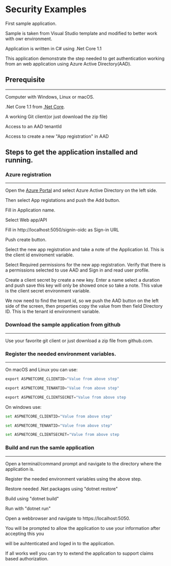 # Security Examples  
First sample application.

Sample is taken from Visual Studio template and modified to better work with owr environment.  

Application is written in C# using .Net Core 1.1

This application demonstrate the step needed to get authentication working from an web application using 
Azure Active Directory(AAD).

## Prerequisite
----
Computer with Windows, Linux or macOS.

.Net Core 1.1 from [.Net Core](https://www.microsoft.com/net/core#macos). 

A working Git client(or just download the zip file)

Access to an AAD tenantId 

Access to create a new "App registration" in AAD

## Steps to get the application installed and running.
### Azure registration
----
Open the [Azure Portal](https://portal.azure.com/) and select Azure Active Directory on the left side.

Then select App registations and push the Add button.

Fill in Application name.

Select Web app/API

Fill in http://localhost:5050/signin-oidc as Sign-in URL

Push create button.

Select the new app registration and take a note of the Application Id.
This is the client id enviroment variable.

Select Required permissions for the new app registration.
Verify that there is a permissions selected to use AAD and Sign in and read user profile.

Create a client secret by create a new key. Enter a name select a duration and push save this key will only be 
showed once so take a note. This value is the client secret environment variable.

We now need to find the tenant id, so we push the AAD button on the left side of the screen, then properties
copy the value from then field Directory ID. This is the tenant id environment variable.

### Download the sample application from github
----
Use your favorite git client or just download a zip file from github.com.

### Register the needed environment variables.
----
On macOS and Linux you can use:
```python
export ASPNETCORE_CLIENTID="Value from above step"

export ASPNETCORE_TENANTID="Value from above step"

export ASPNETCORE_CLIENTSECRET="Value from above step
```
On windows use:
```python
set ASPNETCORE_CLIENTID="Value from above step"

set ASPNETCORE_TENANTID="Value from above step"

set ASPNETCORE_CLIENTSECRET="Value from above step
```
### Build and run the samle application
----
Open a terminal/command prompt and navigate to the directory where the application is.

Register the needed environment variables using the above step.

Restore needed .Net packages using "dotnet restore"

Build using "dotnet build"

Run with "dotnet run"

Open a webbrowser and navigate to https://localhost:5050.

You will be prompted to allow the application to use your information after accepting this you 

will be auhtenticated and loged in to the application.

If all works well you can try to extend the application to support claims based authorization. 

